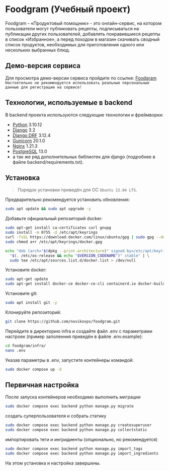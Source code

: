# Foodgram (Учебный проект)

Foodgram - «Продуктовый помощник» - это онлайн-сервис, на котором пользователи могут публиковать рецепты, подписываться на публикации других пользователей, добавлять понравившиеся рецепты в список «Избранное», а перед походом в магазин скачивать сводный список продуктов, необходимых для приготовления одного или нескольких выбранных блюд.

## Демо-версия сервиса
Для просмотра демо-версии сервиса пройдите по ссылке: [Foodgram]
`Настоятельно не рекомендуется использовать реальные персональные данные для регистрации на сервисе!`

## Технологии, используемые в backend
В backend проекта используются следующие технологии и фреймворки:
- [Python] 3.10.12
- [Django] 3.2
- [Django DRF] 3.12.4
- [Gunicorn] 20.1.0
- [Nginx] 1.21.3
- [PostgreSQL] 13.0
- а так же ряд дополнительных библиотек для django (подробнее в файле backend/requirements.txt).


## Установка
> Порядок установки приведён для ОС `Ubuntu 22.04 LTS`.

Предварительно рекомендуется установить обновления:
```sh
sudo apt update && sudo apt upgrade -y
```
Добавьте официальный репозиторий docker:
```sh
sudo apt-get install ca-certificates curl gnupg
sudo install -m 0755 -d /etc/apt/keyrings
curl -fsSL https://download.docker.com/linux/ubuntu/gpg | sudo gpg --dearmor -o /etc/apt/keyrings/docker.gpg
sudo chmod a+r /etc/apt/keyrings/docker.gpg

echo "deb [arch="$(dpkg --print-architecture)" signed-by=/etc/apt/keyrings/docker.gpg] https://download.docker.com/linux/ubuntu \
  "$(. /etc/os-release && echo "$VERSION_CODENAME")" stable" | \
  sudo tee /etc/apt/sources.list.d/docker.list > /dev/null
```
Установите docker:
```sh
sudo apt-get update
sudo apt-get install docker-ce docker-ce-cli containerd.io docker-buildx-plugin docker-compose-plugin -y
```
Установите git:
```sh
sudo apt install git -y
```
Клонируйте репозиторий:
```sh
git clone https://github.com/novikovps/foodgram.git
```
Перейдите в директорию infra и создайте файл .env с параметрами настроек (пример заполенния приведён в файле .env.example):
```sh
cd foodgram/infra/
nano .env
```
Указав параметры в .env, запустите контейнеры командой:
```sh
sudo docker compose up -d
```
## Первичная настройка

После запуска контейнеров необходимо выполнить миграции
```sh
sudo docker compose exec backend python manage.py migrate
```
создать суперпользователя и собрать статику
```sh
sudo docker compose exec backend python manage.py createsuperuser
sudo docker compose exec backend python manage.py collectstatic
```
импортировать теги и ингридиенты (опционально, но рекомендуется)
```sh
sudo docker compose exec backend python manage.py import_tags
sudo docker compose exec backend python manage.py import_ingredients
```
На этом установка и настройка завершены.

[Python]: <https://www.python.org>
[Django]: <https://www.djangoproject.com>
[Django DRF]: <https://www.django-rest-framework.org>
[Gunicorn]: <https://gunicorn.org>
[Nginx]: <https://www.nginx.com>
[PostgreSQL]: <https://www.postgresql.org>
[Foodgram]: <https://foodgram.notformprod.ru>
